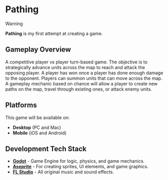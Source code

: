 # Pathing
> [!WARNING]
> **Pathing** is my first attempt at creating a game.
## Gameplay Overview

A competitive player vs player turn-based game. The objective is to strategically advance units across the map to reach and attack the opposing player. A player has won once a player has done enough damage to the opponent. Players can summon units that can move across the map. A gameplay mechanic based on chance will allow a player to create new paths on the map, travel through existing ones, or attack enemy units.

## Platforms

This game will be available on:
- **Desktop** (PC and Mac)
- **Mobile** (iOS and Android)

## Development Tech Stack

- **[Godot](https://godotengine.org/)** - Game Engine for logic, physics, and game mechanics.
- **[Aseprite](https://www.aseprite.org/)** - For creating sprites, UI elements, and game graphics.
- **[FL Studio](https://www.image-line.com/fl-studio/)** - All original music and sound effects.
